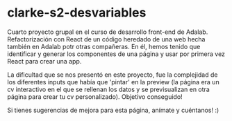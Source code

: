 # clarke-s2-desvariables

Cuarto proyecto grupal en el curso de desarrollo front-end de Adalab. Refactorización con React de un código heredado de una web hecha también en Adalab potr otras compañeras. En él, hemos tenido que identificar y generar los componentes de una página y usar por primera vez React para crear una app. 

La dificultad que se nos presentó en este proyecto, fue la complejidad de los diferentes inputs que había que 'pintar' en la preview (la página era un cv interactivo en el que se rellenan los datos y se previsualizan en otra página para crear tu cv personalizado). Objetivo conseguido!

Si tienes sugerencias de mejora para esta página, anímate y cuéntanos! :)
